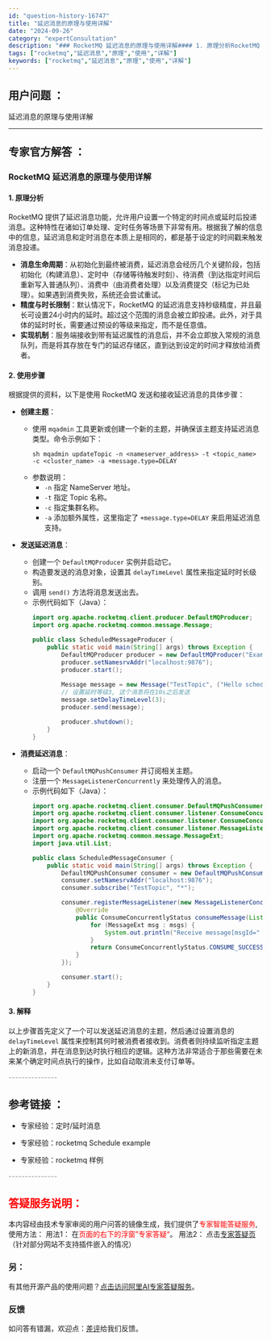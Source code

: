 ```yaml
---
id: "question-history-16747"
title: "延迟消息的原理与使用详解"
date: "2024-09-26"
category: "expertConsultation"
description: "### RocketMQ 延迟消息的原理与使用详解#### 1. 原理分析RocketMQ 提供了延迟消息功能，允许用户设置一个特定的时间点或延时后投递消息。这种特性在诸如订单处理、定时任务等场景下非常有用。根据我了解的信息中的信息，延迟消息和定时消息在本质上是相同的，都是基于设定的时间戳来触发消息"
tags: ["rocketmq","延迟消息","原理","使用","详解"]
keywords: ["rocketmq","延迟消息","原理","使用","详解"]
---
```


## 用户问题 ： 
 延迟消息的原理与使用详解  

---------------
## 专家官方解答 ：

### RocketMQ 延迟消息的原理与使用详解

#### 1. 原理分析
RocketMQ 提供了延迟消息功能，允许用户设置一个特定的时间点或延时后投递消息。这种特性在诸如订单处理、定时任务等场景下非常有用。根据我了解的信息中的信息，延迟消息和定时消息在本质上是相同的，都是基于设定的时间戳来触发消息投递。

- **消息生命周期**：从初始化到最终被消费，延迟消息会经历几个关键阶段，包括初始化（构建消息）、定时中（存储等待触发时刻）、待消费（到达指定时间后重新写入普通队列）、消费中（由消费者处理）以及消费提交（标记为已处理）。如果遇到消费失败，系统还会尝试重试。
- **精度与时长限制**：默认情况下，RocketMQ 的延迟消息支持秒级精度，并且最长可设置24小时内的延时。超过这个范围的消息会被立即投递。此外，对于具体的延时时长，需要通过预设的等级来指定，而不是任意值。
- **实现机制**：服务端接收到带有延迟属性的消息后，并不会立即放入常规的消息队列，而是将其存放在专门的延迟存储区，直到达到设定的时间才释放给消费者。

#### 2. 使用步骤
根据提供的资料，以下是使用 RocketMQ 发送和接收延迟消息的具体步骤：

- **创建主题**：
  - 使用 `mqadmin` 工具更新或创建一个新的主题，并确保该主题支持延迟消息类型。命令示例如下：
    ```shell
    sh mqadmin updateTopic -n <nameserver_address> -t <topic_name> -c <cluster_name> -a +message.type=DELAY
    ```
  - 参数说明：
    - `-n` 指定 NameServer 地址。
    - `-t` 指定 Topic 名称。
    - `-c` 指定集群名称。
    - `-a` 添加额外属性，这里指定了 `+message.type=DELAY` 来启用延迟消息支持。

- **发送延迟消息**：
  - 创建一个 `DefaultMQProducer` 实例并启动它。
  - 构造要发送的消息对象，设置其 `delayTimeLevel` 属性来指定延时时长级别。
  - 调用 `send()` 方法将消息发送出去。
  - 示例代码如下（Java）：
    ```java
    import org.apache.rocketmq.client.producer.DefaultMQProducer;
    import org.apache.rocketmq.common.message.Message;

    public class ScheduledMessageProducer {
        public static void main(String[] args) throws Exception {
            DefaultMQProducer producer = new DefaultMQProducer("ExampleProducerGroup");
            producer.setNamesrvAddr("localhost:9876");
            producer.start();
            
            Message message = new Message("TestTopic", ("Hello scheduled message").getBytes());
            // 设置延时等级3, 这个消息将在10s之后发送
            message.setDelayTimeLevel(3);
            producer.send(message);

            producer.shutdown();
        }
    }
    ```

- **消费延迟消息**：
  - 启动一个 `DefaultMQPushConsumer` 并订阅相关主题。
  - 注册一个 `MessageListenerConcurrently` 来处理传入的消息。
  - 示例代码如下（Java）：
    ```java
    import org.apache.rocketmq.client.consumer.DefaultMQPushConsumer;
    import org.apache.rocketmq.client.consumer.listener.ConsumeConcurrentlyContext;
    import org.apache.rocketmq.client.consumer.listener.ConsumeConcurrentlyStatus;
    import org.apache.rocketmq.client.consumer.listener.MessageListenerConcurrently;
    import org.apache.rocketmq.common.message.MessageExt;
    import java.util.List;

    public class ScheduledMessageConsumer {
        public static void main(String[] args) throws Exception {
            DefaultMQPushConsumer consumer = new DefaultMQPushConsumer("ExampleConsumer");
            consumer.setNamesrvAddr("localhost:9876");
            consumer.subscribe("TestTopic", "*");

            consumer.registerMessageListener(new MessageListenerConcurrently() {
                @Override
                public ConsumeConcurrentlyStatus consumeMessage(List<MessageExt> msgs, ConsumeConcurrentlyContext context) {
                    for (MessageExt msg : msgs) {
                        System.out.println("Receive message[msgId=" + msg.getMsgId() + "] " + (System.currentTimeMillis() - msg.getStoreTimestamp()) + "ms later");
                    }
                    return ConsumeConcurrentlyStatus.CONSUME_SUCCESS;
                }
            });

            consumer.start();
        }
    }
    ```

#### 3. 解释
以上步骤首先定义了一个可以发送延迟消息的主题，然后通过设置消息的 `delayTimeLevel` 属性来控制其何时被消费者接收到。消费者则持续监听指定主题上的新消息，并在消息到达时执行相应的逻辑。这种方法非常适合于那些需要在未来某个确定时间点执行的操作，比如自动取消未支付订单等。


<font color="#949494">---------------</font> 


## 参考链接 ：

* 专家经验：定时/延时消息 
 
 * 专家经验：rocketmq  Schedule example 
 
 * 专家经验：rocketmq  样例 


 <font color="#949494">---------------</font> 
 


## <font color="#FF0000">答疑服务说明：</font> 

本内容经由技术专家审阅的用户问答的镜像生成，我们提供了<font color="#FF0000">专家智能答疑服务</font>,使用方法：
用法1： 在<font color="#FF0000">页面的右下的浮窗”专家答疑“</font>。
用法2： 点击[专家答疑页](https://answer.opensource.alibaba.com/docs/intro)（针对部分网站不支持插件嵌入的情况）
### 另：


有其他开源产品的使用问题？[点击访问阿里AI专家答疑服务](https://answer.opensource.alibaba.com/docs/intro)。
### 反馈
如问答有错漏，欢迎点：[差评](https://ai.nacos.io/user/feedbackByEnhancerGradePOJOID?enhancerGradePOJOId=17287)给我们反馈。
